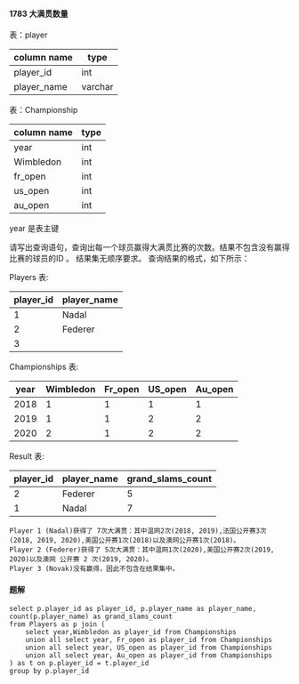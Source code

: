 #### 1783 大满贯数量

表：player

| column name | type |
|-------------|------|
| player_id   | int  |
| player_name | varchar|

表：Championship

| column name | type |
|-------------|------|
| year        | int  |
| Wimbledon   | int  |
| fr_open     | int  |
| us_open     | int  |
| au_open     | int  |

year 是表主键

请写出查询语句，查询出每一个球员赢得大满贯比赛的次数。结果不包含没有赢得比赛的球员的ID 。 结果集无顺序要求。 查询结果的格式，如下所示：

Players 表:

| player_id | player_name |
|-----------|---------|
| 1         | Nadal   |   
| 2         | Federer |   
| 3|         | Novak

Championships 表:

| year  |    Wimbledon |   Fr_open   | US_open |   Au_open|
|----|----|---|----|---|
| 2018   |1  |           1   |       1   |             1  |       1|
| 2019   |1 |             1   |      2    |            2   |      2|
| 2020   |2|              1    |     2     |           2    |     2|

Result 表: 

| player_id | player_name | grand_slams_count    |
|-----------|----------------|----------------------|
| 2         | Federer   | 5                    |          
 | 1         | Nadal     | 7                    |         

```text               
Player 1 (Nadal)获得了 7次大满贯：其中温网2次(2018, 2019),法国公开赛3次(2018, 2019, 2020),美国公开赛1次(2018)以及澳网公开赛1次(2018)。
Player 2 (Federer)获得了 5次大满贯：其中温网1次(2020),美国公开赛2次(2019, 2020)以及澳网 公开赛 2 次(2019, 2020)。
Player 3 (Novak)没有赢得，因此不包含在结果集中。
```

#### 题解

````roomsql
select p.player_id as player_id, p.player_name as player_name, count(p.player_name) as grand_slams_count 
from Players as p join (
    select year,Wimbledon as player_id from Championships
    union all select year, Fr_open as player_id from Championships
    union all select year, US_open as player_id from Championships
    union all select year, Au_open as player_id from Championships
) as t on p.player_id = t.player_id 
group by p.player_id

````


